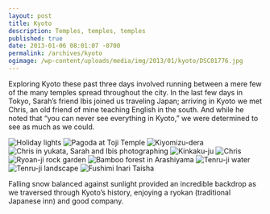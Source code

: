```yaml
---
layout: post
title: Kyoto
description: Temples, temples, temples
published: true
date: 2013-01-06 08:01:07 -0700
permalink: /archives/kyoto
ogimage: /wp-content/uploads/media/img/2013/01/kyoto/DSC01776.jpg
---
```

Exploring Kyoto these past three days involved running between a mere few of the many temples spread throughout the city. In the last few days in Tokyo, Sarah’s friend Ibis joined us traveling Japan; arriving in Kyoto we met Chris, an old friend of mine teaching English in the south. And while he noted that “you can never see everything in Kyoto,” we were determined to see as much as we could.

![Holiday lights][1]
![Pagoda at Toji Temple][2]
![Kiyomizu-dera][3]
![Chris in yukata, Sarah and Ibis photographing][4]
![Kinkaku-ju][5]
![Chris][6]
![Ryoan-ji rock garden][7]
![Bamboo forest in Arashiyama][8]
![Tenru-ji water][9]
![Tenru-ji landscape][10]
![Fushimi Inari Taisha][11]

Falling snow balanced against sunlight provided an incredible backdrop as we traversed through Kyoto’s history, enjoying a ryokan (traditional Japanese inn) and good company.

 [1]: /wp-content/uploads/media/img/2013/01/kyoto/DSC01776.jpg
 [2]: /wp-content/uploads/media/img/2013/01/kyoto/DSC01794.jpg
 [3]: /wp-content/uploads/media/img/2013/01/kyoto/DSC01807.jpg
 [4]: /wp-content/uploads/media/img/2013/01/kyoto/DSC01829.jpg
 [5]: /wp-content/uploads/media/img/2013/01/kyoto/DSC01853.jpg
 [6]: /wp-content/uploads/media/img/2013/01/kyoto/DSC01882.jpg
 [7]: /wp-content/uploads/media/img/2013/01/kyoto/DSC01892.jpg
 [8]: /wp-content/uploads/media/img/2013/01/kyoto/DSC01914.jpg
 [9]: /wp-content/uploads/media/img/2013/01/kyoto/DSC01922.jpg
 [10]: /wp-content/uploads/media/img/2013/01/kyoto/DSC01926.jpg
 [11]: /wp-content/uploads/media/img/2013/01/kyoto/DSC01963.jpg
